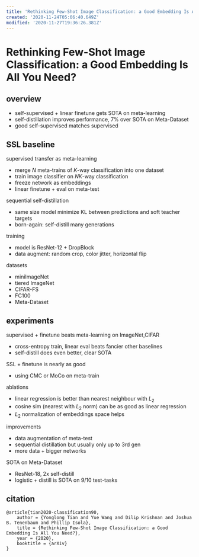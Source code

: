 ```yaml
---
title: 'Rethinking Few-Shot Image Classification: a Good Embedding Is All You Need?'
created: '2020-11-24T05:06:40.649Z'
modified: '2020-11-27T19:36:26.381Z'
---
```


# Rethinking Few-Shot Image Classification: a Good Embedding Is All You Need?

## overview

- self-supervised + linear finetune gets SOTA on meta-learning 
- self-distillation improves performance, 7\% over SOTA on Meta-Dataset
- good self-supervised matches supervised 

##  SSL baseline

supervised transfer as meta-learning
- merge $N$ meta-trains of $K$-way classification into one dataset
- train image classifier on $NK$-way classification
- freeze network as embeddings
- linear finetune + eval on meta-test  

sequential self-distillation
- same size model minimize KL between predictions and soft teacher targets
- born-again: self-distill many generations

training
- model is ResNet-12 + DropBlock
- data augment: random crop, color jitter, horizontal flip

datasets
- miniImageNet
- tiered ImageNet
- CIFAR-FS
- FC100
- Meta-Dataset

## experiments

supervised + finetune beats meta-learning on ImageNet,CIFAR
- cross-entropy train, linear eval beats fancier other baselines
- self-distill does even better, clear SOTA

SSL + finetune is nearly as good
- using CMC or MoCo on meta-train

ablations
- linear regression is better than nearest neighbour with $L_2$
- cosine sim (nearest with $L_2$ norm) can be as good as linear regression
- $L_2$ normalization of embeddings space helps

improvements
- data augmentation of meta-test
- sequential distillation but usually only up to 3rd gen
- more data + bigger networks 

SOTA on Meta-Dataset
- ResNet-18, 2x self-distill
- logistic + distill is SOTA on 9/10 test-tasks



## citation

```
@article{tian2020-classification90,
    author = {Yonglong Tian and Yue Wang and Dilip Krishnan and Joshua B. Tenenbaum and Phillip Isola},
    title = {Rethinking Few-Shot Image Classification: a Good Embedding Is All You Need?},
    year = {2020},
    booktitle = {arXiv}
}
```
